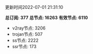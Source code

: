 更新时间2022-07-01 21:31:10

**总订阅: 377**
**总节点: 16263**
**有效节点: 6110**
- v2ray节点: 3206
- trojan节点: 507
- ss节点: 2222
- ssr节点: 173
